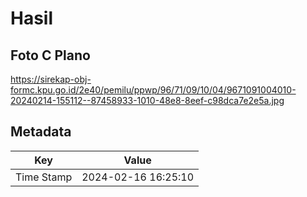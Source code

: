 # Hasil

## Foto C Plano

https://sirekap-obj-formc.kpu.go.id/2e40/pemilu/ppwp/96/71/09/10/04/9671091004010-20240214-155112--87458933-1010-48e8-8eef-c98dca7e2e5a.jpg


## Metadata

| Key        | Value               |
| ---------- | ------------------- |
| Time Stamp | 2024-02-16 16:25:10 |



